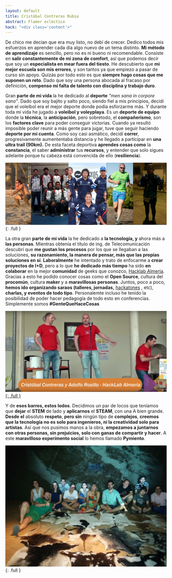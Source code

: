 ```yaml
---
layout: default
title: Cristóbal Contreras Rubio
abstract: Flamer ecléctico
hack: "<div class='content'>"
---
```


De chico me decían que era muy listo, no debí de crecer. Dedico todos mis esfuerzos en aprender cada día algo nuevo de un tema distinto. **Mi método de aprendizaje** es sencillo, pero no es ni bueno ni recomendable. Consiste en **salir constantemente de mi zona de comfort**, así que podemos decir que soy un **especialista en mear fuera del tiesto**. He descubierto que **mi mejor escuela son mis errores**, y son tantos ya que empiezo a pasar de curso sin apoyo. Quizás por todo esto es que **siempre hago cosas que me suponen un reto**. Dado que soy una persona abocada al fracaso por definición, **compenso mi falta de talento con disciplina y trabajo duro**.

Gran **parte de mi vida** la he dedicado al **deporte** *"men sana in corpore sano"*. Dado que soy bajito y salto poco, siendo fiel a mis principios, decidí que el voleibol era el mejor deporte donde podía esforzarme más. Y durante toda mi vida he jugado a **voleibol y voleyplaya**. Es un **deporte de equipo** donde la **técnica**, la **anticipación**, pero sobretodo, el **compañerismo**, son los **factores clave** para poder conseguir victorias.  Cuando ya resultó imposible poder reunir a más gente para jugar, tuve que seguir haciendo **deporte por mi cuenta**. Como soy casi asmático, decidí **correr**, progresivamente aumententaba distancia y he llegado a participar en **una ultra trail (90km).** De esta faceta deportiva **aprendes cosas como** la **constancia**, el saber **administrar** tus **recursos**, y entender que solo sigues adelante porque tu cabeza está convencida de ello (**resiliencia**).

![Foto de running](deporte.png){: .full }

La otra gran **parte de mi vida** la he dedicado a **la tecnología, y** ahora más a **las personas**. Mientras obtenía el título de ing. de Telecomunicación descubrí que **me gustan los procesos** por los que se llegaban a las soluciones, **su razonamiento, la manera de pensar, más que las propias soluciones en sí**. **Laboralmente** he intentado y trato de enfocarme a **crear proyectos de I+D**, pero a lo que **he dedicado más tiempo** ha sido **en colaborar** en la mejor **comunidad** de geeks que conozco, [Hacklab Almería](http://hacklabalmeria.net/). Gracias a esto he podido conocer cosas como el **Open Source**, cultura del **procomún**, cultura **maker** y a **maravillosas personas**. Juntos, poco a poco, **hemos ido organizando saraos (talleres, jornadas,** [hackatones](https://www.youtube.com/watch?v=Obs48TFqWXU&list=PLLivOTC-7fDR_6SXro2Ct80QM5S7jKnz4) , etc), **charlas, y eventos de todo tipo**. Personalemte incluso he tenido la posibilidad de poder hacer pedagogía de todo esto en conferencias. Simplemente somos **#GenteQueHaceCosas**

[![Conferencia](charla.png){: .full }](https://www.youtube.com/watch?v=NrGptNGoB4o)

Y de **esos barros, estos lodos**. Decidimos un par de locos que teníamos que **dejar** el **STEM** de lado y **aplicarnos** el **STEAM**, con una A bien grande. **Desde el** absoluto **respeto**, **pero sin** ningún tipo de **complejos**, **creemos que la tecnología no es solo para ingenieros, ni la creatividad solo para artistas**. Así que nos pusimos manos a la obra, **empezamos a juntarnos con otras personas, sin prejuicios, solo con ganas de compartir y hacer**. A este **maravilloso experimento social** lo hemos llamado **Pymiento**.

![Pymiento](pymiento.jpeg){: .full }
